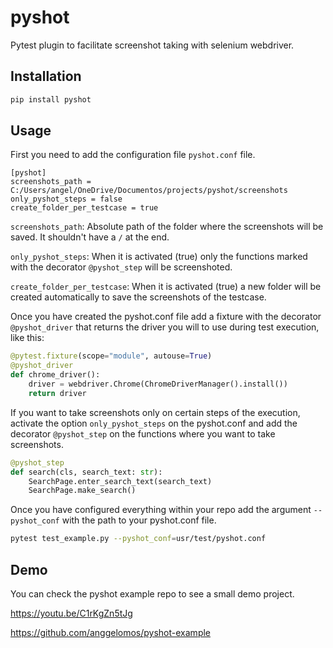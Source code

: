 # pyshot
Pytest plugin to facilitate screenshot taking with selenium webdriver.

## Installation
```bash
pip install pyshot
```

## Usage

First you need to add the configuration file `pyshot.conf` file.
```
[pyshot]
screenshots_path = C:/Users/angel/OneDrive/Documentos/projects/pyshot/screenshots
only_pyshot_steps = false
create_folder_per_testcase = true
```

`screenshots_path`: Absolute path of the folder where the screenshots will be saved. It shouldn't have a `/` at the end.

`only_pyshot_steps`: When it is activated (true) only the functions marked with the decorator `@pyshot_step` will be screenshoted.

`create_folder_per_testcase`: When it is activated (true) a new folder will be created automatically to save the screenshots of the testcase.

Once you have created the pyshot.conf file add a fixture with the decorator `@pyshot_driver` that returns the driver you will to use during test execution, like this:

```python
@pytest.fixture(scope="module", autouse=True)
@pyshot_driver
def chrome_driver():
    driver = webdriver.Chrome(ChromeDriverManager().install())
    return driver
```

If you want to take screenshots only on certain steps of the execution, activate the option `only_pyshot_steps` on the pyshot.conf and add the decorator `@pyshot_step` on the functions where you want to take screenshots.

```python
@pyshot_step
def search(cls, search_text: str):
    SearchPage.enter_search_text(search_text)
    SearchPage.make_search()
```

Once you have configured everything within your repo add the argument `--pyshot_conf` with the path to your pyshot.conf file.

```bash
pytest test_example.py --pyshot_conf=usr/test/pyshot.conf
```

## Demo
You can check the pyshot example repo to see a small demo project.

https://youtu.be/C1rKgZn5tJg

https://github.com/anggelomos/pyshot-example
